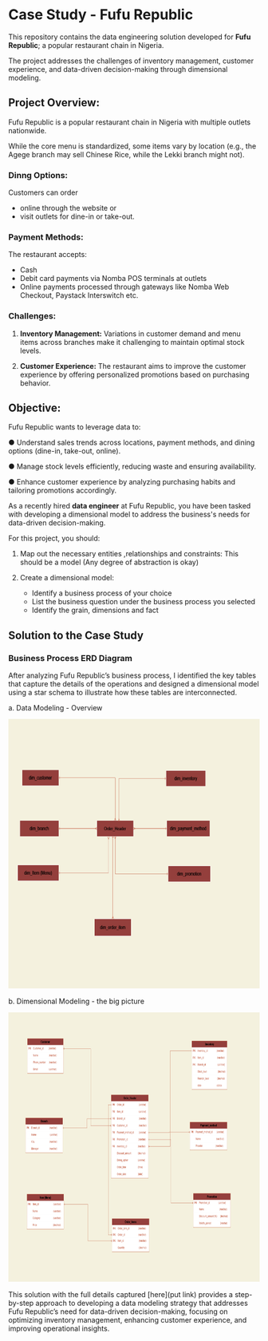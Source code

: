 # Case Study - Fufu Republic
This repository contains the data engineering solution developed for **Fufu Republic**; a popular restaurant chain in Nigeria. 

The project addresses the challenges of inventory management, customer experience, and data-driven decision-making through dimensional modeling.

## Project Overview:
Fufu Republic is a popular restaurant chain in Nigeria with multiple outlets nationwide.

While the core menu is standardized, some items vary by location (e.g., the Agege branch may sell Chinese Rice, while the Lekki branch might not). 

### Dinng Options:
Customers can order
- online through the website or 
- visit outlets for dine-in or take-out.

### Payment Methods:

The restaurant accepts:
- Cash
- Debit card payments via Nomba POS terminals at outlets
- Online payments processed through gateways like Nomba Web Checkout, Paystack Interswitch etc.

### Challenges:
1. **Inventory Management:**
Variations in customer demand and menu items across branches make it challenging to
maintain optimal stock levels.

2. **Customer Experience:**
The restaurant aims to improve the customer experience by offering personalized
promotions based on purchasing behavior.

## Objective:
Fufu Republic wants to leverage data to:

● Understand sales trends across locations, payment methods, and dining options
(dine-in, take-out, online).

● Manage stock levels efficiently, reducing waste and ensuring availability.

● Enhance customer experience by analyzing purchasing habits and tailoring promotions
accordingly.

As a recently hired **data engineer** at Fufu Republic, you have been tasked with developing a dimensional model to address the business's needs for data-driven decision-making.

For this project, you should:

1. Map out the necessary entities ,relationships and constraints: This should be a model (Any degree of abstraction is okay)

2. Create a dimensional model:
    - Identify a business process of your choice
    - List the business question under the business process you selected
    - Identify the grain, dimensions and fact


## Solution to the Case Study

### Business Process ERD Diagram
After analyzing Fufu Republic’s business process, I identified the key tables that capture the details of the operations and designed a dimensional model using a star schema to illustrate how these tables are interconnected.

a. Data Modeling - Overview
<p align="center" style="margin-bottom: 0px !important;">
<img src="https://github.com/Chisomnwa/CDE_Data-Modeling-Assignment/blob/master/fufu_repuplic_data_model_overview.png" width="540" height="540">


b. Dimensional Modeling - the big picture
<p align="center" style="margin-bottom: 0px !important;">
<img src="https://github.com/Chisomnwa/CDE_Data-Modeling-Assignment/blob/master/fufu_republic_dimensional_model.png" width="540" height="540">


This solution with the full details captured [here](put link) provides a step-by-step approach to developing a data modeling strategy that addresses Fufu Republic’s need for data-driven decision-making, focusing on optimizing inventory management, enhancing customer experience, and improving operational insights.